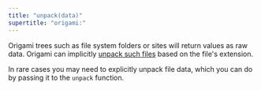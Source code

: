 ```yaml
---
title: "unpack(data)"
supertitle: "origami:"
---
```


Origami trees such as file system folders or sites will return values as raw data. Origami can implicitly [unpack such files](/language/fileTypes.html#unpacking-files) based on the file's extension.

In rare cases you may need to explicitly unpack file data, which you can do by passing it to the `unpack` function.
